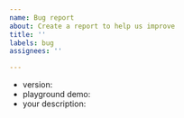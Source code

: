 ```yaml
---
name: Bug report
about: Create a report to help us improve
title: ''
labels: bug
assignees: ''

---
```


- version:
- playground demo:
- your description:
